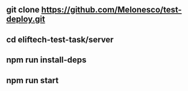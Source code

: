 ## git clone https://github.com/Melonesco/test-deploy.git
## cd eliftech-test-task/server
## npm run install-deps
## npm run start
